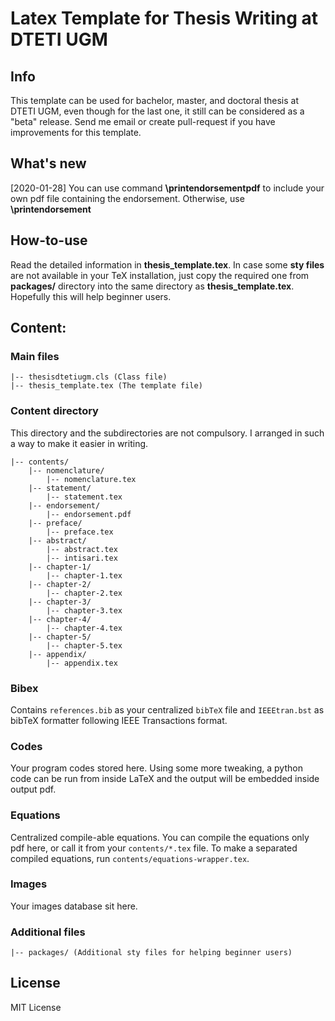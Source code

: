 # Latex Template for Thesis Writing at DTETI UGM

## Info
This template can be used for bachelor, master, and doctoral thesis at DTETI UGM, even though for the last one, it still can be considered as a "beta" release. Send me email or create pull-request if you have improvements for this template.

## What's new
[2020-01-28] You can use command **\printendorsementpdf** to include your own pdf file containing the endorsement. Otherwise, use **\printendorsement**

## How-to-use 
Read the detailed information in **thesis_template.tex**.
In case some **sty files** are not available in your TeX installation, just copy the required one from **packages/** directory into the same directory as **thesis_template.tex**. Hopefully this will help beginner users.

## Content:
### Main files
```
|-- thesisdtetiugm.cls (Class file)
|-- thesis_template.tex (The template file)
```
### Content directory
This directory and the subdirectories are not compulsory. I arranged in such a way to make it easier in writing.
```
|-- contents/
    |-- nomenclature/
    	|-- nomenclature.tex
    |-- statement/
    	|-- statement.tex
    |-- endorsement/
    	|-- endorsement.pdf
    |-- preface/
    	|-- preface.tex
    |-- abstract/
    	|-- abstract.tex
        |-- intisari.tex
    |-- chapter-1/
    	|-- chapter-1.tex
    |-- chapter-2/
    	|-- chapter-2.tex
    |-- chapter-3/
    	|-- chapter-3.tex
    |-- chapter-4/
    	|-- chapter-4.tex
    |-- chapter-5/
    	|-- chapter-5.tex
    |-- appendix/
    	|-- appendix.tex
```
### Bibex
Contains `references.bib` as your centralized `bibTeX` file and `IEEEtran.bst` as bibTeX formatter following IEEE Transactions format.

### Codes
Your program codes stored here. Using some more tweaking, a python code can be run from inside LaTeX and the output will be embedded inside output pdf.

### Equations
Centralized compile-able equations. You can compile the equations only pdf here, or call it from your `contents/*.tex` file. To make a separated compiled equations, run `contents/equations-wrapper.tex`.

### Images
Your images database sit here.

### Additional files
```
|-- packages/ (Additional sty files for helping beginner users)
```

## License
MIT License
